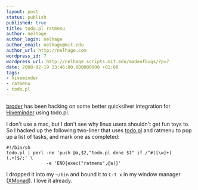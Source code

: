 ```yaml
---
layout: post
status: publish
published: true
title: todo.pl ratmenu
author: nelhage
author_login: nelhage
author_email: nelhage@mit.edu
author_url: http://nelhage.com
wordpress_id: 7
wordpress_url: http://nelhage.scripts.mit.edu/madeofbugs/?p=7
date: 2008-02-19 23:46:00.000000000 +01:00
tags:
- hiveminder
- ratmenu
- todo.pl
---
```

[broder][broder] has been hacking on some better quicksilver
integration for [Hiveminder][hm] using todo.pl.

I don't use a mac, but I don't see why linux users shouldn't get fun
toys to. So I hacked up the following two-liner that uses
[todo.pl][todopl]</a> and ratmenu to pop up a list of tasks, and mark
one as completed:

    #!/bin/sh
    todo.pl | perl -ne 'push @a,$2,"todo.pl done $1" if /^#([\w]+) (.+)$/;' \
                   -e 'END{exec("ratmenu",@a)}'

I dropped it into my `~/bin` and bound it to `C-t x` in my window
manager ([XMonad][xmonad]). I love it already.

[broder]: http://ebroder.net
[hm]: http://hiveminder.com
[todopl]: http://hiveminder.com/tools
[xmonad]: http://xmonad.org
